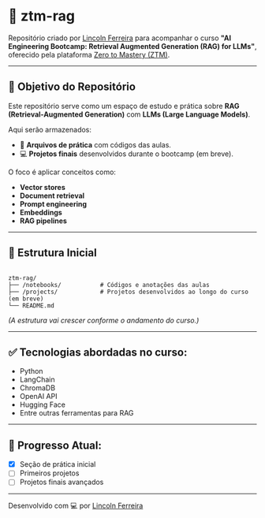 # 🧠 ztm-rag

Repositório criado por [Lincoln Ferreira](https://github.com/lincolntrei) para acompanhar o curso **"AI Engineering Bootcamp: Retrieval Augmented Generation (RAG) for LLMs"**, oferecido pela plataforma [Zero to Mastery (ZTM)](https://zerotomastery.io/).

---

## 🎯 Objetivo do Repositório

Este repositório serve como um espaço de estudo e prática sobre **RAG (Retrieval-Augmented Generation)** com **LLMs (Large Language Models)**.

Aqui serão armazenados:

- 📝 **Arquivos de prática** com códigos das aulas.
- 💻 **Projetos finais** desenvolvidos durante o bootcamp (em breve).

O foco é aplicar conceitos como:

- **Vector stores**
- **Document retrieval**
- **Prompt engineering**
- **Embeddings**
- **RAG pipelines**

---

## 📂 Estrutura Inicial

```

ztm-rag/
├── /notebooks/           # Códigos e anotações das aulas
├── /projects/            # Projetos desenvolvidos ao longo do curso (em breve)
└── README.md

```

*(A estrutura vai crescer conforme o andamento do curso.)*

---

## ✅ Tecnologias abordadas no curso:

- Python
- LangChain
- ChromaDB
- OpenAI API
- Hugging Face
- Entre outras ferramentas para RAG

---

## 🚀 Progresso Atual:

- [x] Seção de prática inicial
- [ ] Primeiros projetos
- [ ] Projetos finais avançados

---

Desenvolvido com 💻 por [Lincoln Ferreira](https://github.com/lincolntrei)
